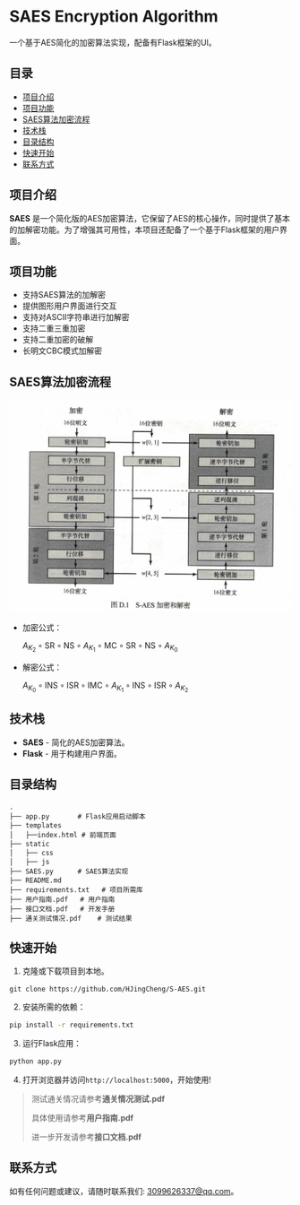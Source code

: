 # SAES Encryption Algorithm

一个基于AES简化的加密算法实现，配备有Flask框架的UI。

## 目录

- [项目介绍](#项目介绍)
- [项目功能](#项目功能)
- [SAES算法加密流程](#SAES算法加密流程)
- [技术栈](#技术栈)
- [目录结构](#目录结构)
- [快速开始](#快速开始)
- [联系方式](#联系方式)

## 项目介绍

**SAES** 是一个简化版的AES加密算法，它保留了AES的核心操作，同时提供了基本的加解密功能。为了增强其可用性，本项目还配备了一个基于Flask框架的用户界面。

## 项目功能

- 支持SAES算法的加解密
- 提供图形用户界面进行交互
- 支持对ASCII字符串进行加解密
- 支持二重三重加密
- 支持二重加密的破解
- 长明文CBC模式加解密

## SAES算法加密流程

![image-20231025195536810](README.assets/image-20231025195536810.png)

- 加密公式：

  $A_{K_2} \circ \mathrm{SR} \circ \mathrm{NS} \circ A_{K_1} \circ \mathrm{MC} \circ \mathrm{SR} \circ \mathrm{NS} \circ A_{K_0}$

- 解密公式：

  $A_{K_0} \circ \mathrm{INS} \circ \mathrm{ISR} \circ \mathrm{IMC} \circ A_{K_1} \circ \mathrm{INS} \circ \mathrm{ISR} \circ A_{K_2}$

## 技术栈

- **SAES** - 简化的AES加密算法。
- **Flask** - 用于构建用户界面。

## 目录结构

```
.
├── app.py       # Flask应用启动脚本
├── templates   
│   ├──index.html # 前端页面
├── static
│   ├── css   
│   ├── js
├── SAES.py      # SAES算法实现
├── README.md    
├── requirements.txt   # 项目所需库
├── 用户指南.pdf   # 用户指南
├── 接口文档.pdf   # 开发手册
├── 通关测试情况.pdf    # 测试结果
```

## 快速开始

1. 克隆或下载项目到本地。
```
git clone https://github.com/HJingCheng/S-AES.git
```

2. 安装所需的依赖：
```bash
pip install -r requirements.txt
```
3. 运行Flask应用：
```bash
python app.py
```
4. 打开浏览器并访问`http://localhost:5000`，开始使用!

>测试通关情况请参考**通关情况测试.pdf**
>
>具体使用请参考**用户指南.pdf**
>
>进一步开发请参考**接口文档.pdf**

## 联系方式

如有任何问题或建议，请随时联系我们: [3099626337@qq.com](mailto:3099626337@qq.com)。
